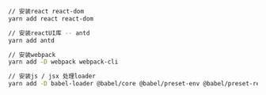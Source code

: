 ``` bash
// 安装react react-dom
yarn add react react-dom
```

``` bash
// 安装reactUI库 -- antd
yarn add antd
```

```bash
// 安装webpack   
yarn add -D webpack webpack-cli
```

``` bash
// 安装js / jsx 处理loader   
yarn add -D babel-loader @babel/core @babel/preset-env @babel/preset-react
```
